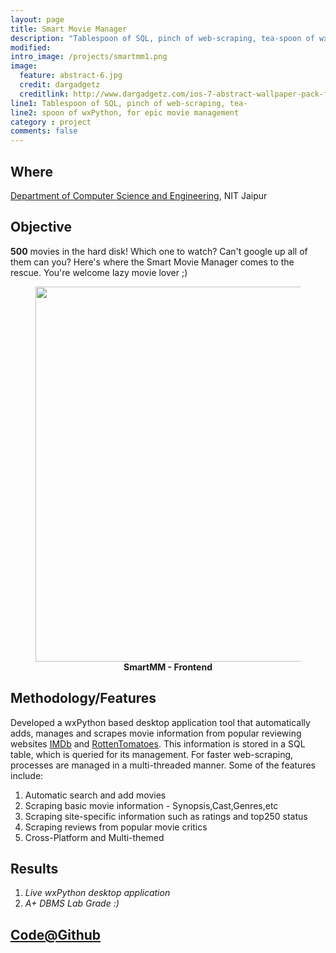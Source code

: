 ```yaml
---
layout: page
title: Smart Movie Manager
description: "Tablespoon of SQL, pinch of web-scraping, tea-spoon of wxPython, for epic movie management"
modified:
intro_image: /projects/smartmm1.png
image:
  feature: abstract-6.jpg
  credit: dargadgetz
  creditlink: http://www.dargadgetz.com/ios-7-abstract-wallpaper-pack-for-iphone-5-and-ipod-touch-retina/  
line1: Tablespoon of SQL, pinch of web-scraping, tea-
line2: spoon of wxPython, for epic movie management
category : project
comments: false
---
```


## Where
[Department of Computer Science and Engineering](http://mnit.ac.in/dept_cs/index.php), NIT Jaipur 

## Objective
**500** movies in the hard disk! Which one to watch? Can't google up all of them can you? Here's where the Smart Movie Manager comes to the rescue. You're welcome lazy movie lover ;)

<figure>
	<center><a href="{{ site.baseurl }}/images/projects/smartmm1.png"><img src="{{ site.baseurl }}/images/projects/smartmm1.png" alt="" height="600px" width="700px"></a></center>
	<center><figcaption><b>SmartMM - Frontend</b></figcaption></center>
</figure>

## Methodology/Features
Developed a wxPython based desktop application tool that automatically adds, manages and scrapes movie information from popular reviewing websites [IMDb](http://www.imdb.com/) and [RottenTomatoes](http://www.rottentomatoes.com/). This information is stored in a SQL table, which is queried for its management. For faster web-scraping, processes are managed in a multi-threaded manner. Some of the features include:

1. Automatic search and add movies
2. Scraping basic movie information - Synopsis,Cast,Genres,etc
3. Scraping site-specific information such as ratings and top250 status
4. Scraping reviews from popular movie critics
5. Cross-Platform and Multi-themed

<!-- <figure>
	<center><a href="{{ site.baseurl }}/images/projects/smartmm2.png"><img src="{{ site.baseurl }}/images/projects/smartmm2.png" alt="" height="500px" width="600px"></a></center>
	<center><figcaption><b>SmartMM - Backend</b></figcaption></center>
</figure> -->

## Results

1. *Live wxPython desktop application*
2. *A+ DBMS Lab Grade :)*

## [Code@Github](https://github.com/saatvikshah1994/smartmm)